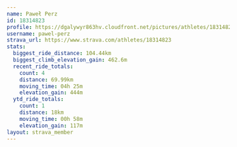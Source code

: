 ```yaml
---
name: Paweł Perz
id: 18314823
profile: https://dgalywyr863hv.cloudfront.net/pictures/athletes/18314823/5244308/1/large.jpg
username: pawel-perz
strava_url: https://www.strava.com/athletes/18314823
stats:
  biggest_ride_distance: 104.44km
  biggest_climb_elevation_gain: 462.6m
  recent_ride_totals:
    count: 4
    distance: 69.99km
    moving_time: 04h 25m
    elevation_gain: 444m
  ytd_ride_totals:
    count: 1
    distance: 18km
    moving_time: 00h 58m
    elevation_gain: 117m
layout: strava_member
--- 
```

